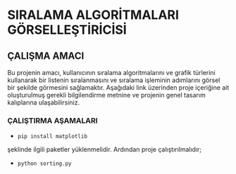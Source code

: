# SIRALAMA ALGORİTMALARI GÖRSELLEŞTİRİCİSİ

## ÇALIŞMA AMACI

Bu projenin amacı, kullanıcının sıralama algoritmalarını ve grafik türlerini
kullanarak bir listenin sıralanmasını ve sıralama işleminin adımlarını görsel bir şekilde görmesini
sağlamaktır.
Aşağıdaki link üzerinden proje içeriğine ait oluşturulmuş gerekli bilgilendirme metnine ve projenin genel tasarım kalıplarına ulaşabilirsiniz.





### ÇALIŞTIRMA AŞAMALARI

- ````
  pip install matplotlib
  ````
  
şeklinde ilgili paketler yüklenmelidir. Ardından proje çalıştırılmalıdır;

- ````
  python sorting.py
  ````

